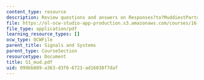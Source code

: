 ```yaml
---
content_type: resource
description: Review questions and answers on Responses?to?MuddiestPartoftheLecture?Cards.
file: https://ol-ocw-studio-app-production.s3.amazonaws.com/courses/16-01-unified-engineering-i-ii-iii-iv-fall-2005-spring-2006/099bb889a363d3f66723ad16038f7daf_S1_mud.pdf
file_type: application/pdf
learning_resource_types: []
ocw_type: OCWFile
parent_title: Signals and Systems
parent_type: CourseSection
resourcetype: Document
title: S1_mud.pdf
uid: 099bb889-a363-d3f6-6723-ad16038f7daf
---
```

